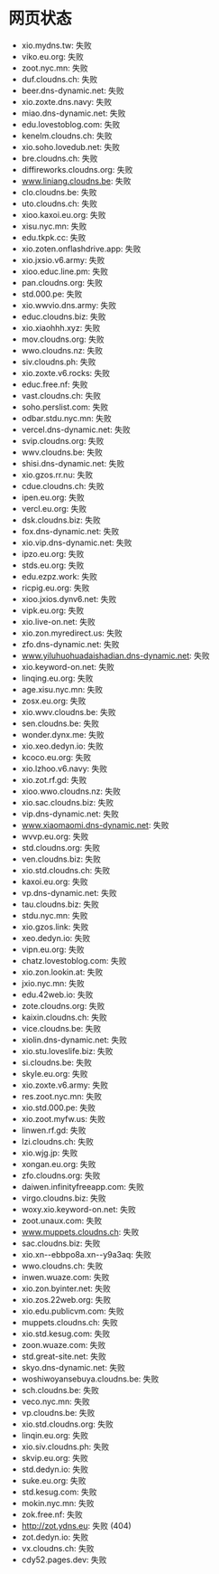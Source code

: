 # 网页状态
- xio.mydns.tw: 失败
- viko.eu.org: 失败
- zoot.nyc.mn: 失败
- duf.cloudns.ch: 失败
- beer.dns-dynamic.net: 失败
- xio.zoxte.dns.navy: 失败
- miao.dns-dynamic.net: 失败
- edu.lovestoblog.com: 失败
- kenelm.cloudns.ch: 失败
- xio.soho.lovedub.net: 失败
- bre.cloudns.ch: 失败
- diffireworks.cloudns.org: 失败
- www.liniang.cloudns.be: 失败
- clo.cloudns.be: 失败
- uto.cloudns.ch: 失败
- xioo.kaxoi.eu.org: 失败
- xisu.nyc.mn: 失败
- edu.tkpk.cc: 失败
- xio.zoten.onflashdrive.app: 失败
- xio.jxsio.v6.army: 失败
- xioo.educ.line.pm: 失败
- pan.cloudns.org: 失败
- std.000.pe: 失败
- xio.wwvio.dns.army: 失败
- educ.cloudns.biz: 失败
- xio.xiaohhh.xyz: 失败
- mov.cloudns.org: 失败
- wwo.cloudns.nz: 失败
- siv.cloudns.ph: 失败
- xio.zoxte.v6.rocks: 失败
- educ.free.nf: 失败
- vast.cloudns.ch: 失败
- soho.perslist.com: 失败
- odbar.stdu.nyc.mn: 失败
- vercel.dns-dynamic.net: 失败
- svip.cloudns.org: 失败
- wwv.cloudns.be: 失败
- shisi.dns-dynamic.net: 失败
- xio.gzos.rr.nu: 失败
- cdue.cloudns.ch: 失败
- ipen.eu.org: 失败
- vercl.eu.org: 失败
- dsk.cloudns.biz: 失败
- fox.dns-dynamic.net: 失败
- xio.vip.dns-dynamic.net: 失败
- ipzo.eu.org: 失败
- stds.eu.org: 失败
- edu.ezpz.work: 失败
- ricpig.eu.org: 失败
- xioo.jxios.dynv6.net: 失败
- vipk.eu.org: 失败
- xio.live-on.net: 失败
- xio.zon.myredirect.us: 失败
- zfo.dns-dynamic.net: 失败
- www.yiluhuohuadaishadian.dns-dynamic.net: 失败
- xio.keyword-on.net: 失败
- linqing.eu.org: 失败
- age.xisu.nyc.mn: 失败
- zosx.eu.org: 失败
- xio.wwv.cloudns.be: 失败
- sen.cloudns.be: 失败
- wonder.dynx.me: 失败
- xio.xeo.dedyn.io: 失败
- kcoco.eu.org: 失败
- xio.lzhoo.v6.navy: 失败
- xio.zot.rf.gd: 失败
- xioo.wwo.cloudns.nz: 失败
- xio.sac.cloudns.biz: 失败
- vip.dns-dynamic.net: 失败
- www.xiaomaomi.dns-dynamic.net: 失败
- wvvp.eu.org: 失败
- std.cloudns.org: 失败
- ven.cloudns.biz: 失败
- xio.std.cloudns.ch: 失败
- kaxoi.eu.org: 失败
- vp.dns-dynamic.net: 失败
- tau.cloudns.biz: 失败
- stdu.nyc.mn: 失败
- xio.gzos.link: 失败
- xeo.dedyn.io: 失败
- vipn.eu.org: 失败
- chatz.lovestoblog.com: 失败
- xio.zon.lookin.at: 失败
- jxio.nyc.mn: 失败
- edu.42web.io: 失败
- zote.cloudns.org: 失败
- kaixin.cloudns.ch: 失败
- vice.cloudns.be: 失败
- xiolin.dns-dynamic.net: 失败
- xio.stu.loveslife.biz: 失败
- si.cloudns.be: 失败
- skyle.eu.org: 失败
- xio.zoxte.v6.army: 失败
- res.zoot.nyc.mn: 失败
- xio.std.000.pe: 失败
- xio.zoot.myfw.us: 失败
- linwen.rf.gd: 失败
- lzi.cloudns.ch: 失败
- xio.wjg.jp: 失败
- xongan.eu.org: 失败
- zfo.cloudns.org: 失败
- daiwen.infinityfreeapp.com: 失败
- virgo.cloudns.biz: 失败
- woxy.xio.keyword-on.net: 失败
- zoot.unaux.com: 失败
- www.muppets.cloudns.ch: 失败
- sac.cloudns.biz: 失败
- xio.xn--ebbpo8a.xn--y9a3aq: 失败
- wwo.cloudns.ch: 失败
- inwen.wuaze.com: 失败
- xio.zon.byinter.net: 失败
- xio.zos.22web.org: 失败
- xio.edu.publicvm.com: 失败
- muppets.cloudns.ch: 失败
- xio.std.kesug.com: 失败
- zoon.wuaze.com: 失败
- std.great-site.net: 失败
- skyo.dns-dynamic.net: 失败
- woshiwoyansebuya.cloudns.be: 失败
- sch.cloudns.be: 失败
- veco.nyc.mn: 失败
- vp.cloudns.be: 失败
- xio.std.cloudns.org: 失败
- linqin.eu.org: 失败
- xio.siv.cloudns.ph: 失败
- skvip.eu.org: 失败
- std.dedyn.io: 失败
- suke.eu.org: 失败
- std.kesug.com: 失败
- mokin.nyc.mn: 失败
- zok.free.nf: 失败
- http://zot.ydns.eu: 失败 (404)
- zot.dedyn.io: 失败
- vx.cloudns.ch: 失败
- cdy52.pages.dev: 失败
